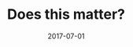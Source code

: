 ---
layout: post
title: Does this matter?
date: 2017-07-01
published: true
interests:
- learning about the phenonemenom of collapsing margins 🔮
- getting internet points on Magento StackExchange
- making Magento devdocs PRs 👩🏼‍💻 https://github.com/magento/devdocs/pull/1265
- completing my copyplate CLI tool for Magento development 🤓 https://github.com/claireparker/copyplate
---
